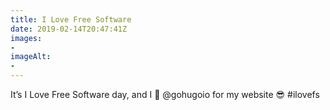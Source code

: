 ```yaml
---
title: I Love Free Software
date: 2019-02-14T20:47:41Z
images: 
- 
imageAlt: 
- 
---
```


It’s I Love Free Software day, and I 💖 @gohugoio for my website 😎 #ilovefs 
